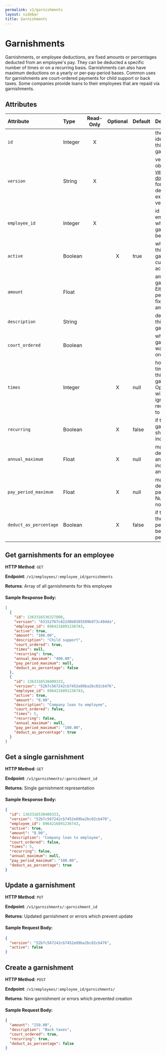 ```yaml
---
permalink: v1/garnishments
layout: sidebar
title: Garnishments
---
```


# Garnishments

Garnishments, or employee deductions, are fixed amounts or percentages deducted from an employee's pay. They can be deducted a specific number of times or on a recurring basis. Garnishments can also have maximum deductions on a yearly or per-pay-period bases. Common uses for garnishments are court-ordered payments for child support or back taxes. Some companies provide loans to their employees that are repaid via garnishments.

## Attributes

| Attribute                     | Type              | Read-Only | Optional | Default | Description
| :----------                   |:-------------     |:---------:|:--------:|:--------|:-------------
| `id`                          | Integer           |     X     |          |         | the unique identifier of this garnishment
| `version`                     | String            |     X     |          |         | version of this object. See <a href="/v1/considerations/versioning">the versioning documentation</a> for a more in depth explaination of versions
| `employee_id`                 | Integer           |     X     |          |         | id for the employee to which this garnishment belongs
| `active`                      |  Boolean          |           |     X    | true    | whether or not this garnishment is currently active
| `amount`                      |  Float            |           |          |         | amount of the garnisment. Either a percentage or fixed dollar amount.
| `description`                 | String            |           |          |         | description of this garnishment
| `court_ordered`               | Boolean           |           |          |         | whether this garnishment was court ordered
| `times`                       | Integer           |           |     X    | null    | how many times to apply this garnisment. Optional (and will be ignored) if recurring is set to `true`
| `recurring`                   | Boolean           |           |     X    | false   | if this garnishment should recur indefinitely
| `annual_maximum`              | Float             |           |     X    | null    | maximum deduction per annum. Null indicates no annual limit
| `pay_period_maximum`          | Float             |           |     X    | null    | maximum deduction per pay period. Null indicates no annual limit
| `deduct_as_percentage`        | Boolean           |           |     X    | false   | if true, treats the `amount` as a percentage to be deducted per pay period


## Get garnishments for an employee

**HTTP Method**: `GET`

**Endpoint**: `/v1/employees/:employee_id/garnishments`

**Returns**: Array of all garnishments for this employee

#### Sample Response Body:

```json
[
  {
    "id": 1363316536327000,
    "version": "63152767c822d6b0385509b973c49dda",
    "employee_id": 8964216891236743,
    "active": true,
    "amount": "100.00",
    "description": "Child support",
    "court_ordered": true,
    "times": null,
    "recurring": true,
    "annual_maximum": "400.00",
    "pay_period_maximum": null,
    "deduct_as_percentage": false
  },
  {
    "id": 1363316538400333,
    "version": "52b7c567242cb7452e89ba2bc02cb476",
    "employee_id": 8964216891236743,
    "active": true,
    "amount": "8.00",
    "description": "Company loan to employee",
    "court_ordered": false,
    "times": 5,
    "recurring": false,
    "annual_maximum": null,
    "pay_period_maximum": "100.00",
    "deduct_as_percentage": true
  }
]
```

## Get a single garnishment

**HTTP Method**: `GET`

**Endpoint**: `/v1/garnishments/:garnishment_id`

**Returns**: Single garnishment representation

#### Sample Response Body:

```json
{
  "id": 1363316538400333,
  "version": "52b7c567242cb7452e89ba2bc02cb476",
  "employee_id": 8964216891236743,
  "active": true,
  "amount": "8.00",
  "description": "Company loan to employee",
  "court_ordered": false,
  "times": 5,
  "recurring": false,
  "annual_maximum": null,
  "pay_period_maximum": "100.00",
  "deduct_as_percentage": true
}
```

## Update a garnishment

**HTTP Method**: `PUT`

**Endpoint**: `/v1/garnishments/:garnishment_id`

**Returns**: Updated garnishment or errors which prevent update

#### Sample Request Body:

```json
{
  "version": "52b7c567242cb7452e89ba2bc02cb476",
  "active": false
}
```

## Create a garnishment

**HTTP Method**: `POST`

**Endpoint**: `/v1/employees/:employee_id/garnishments/`

**Returns**: New garnishment or errors which prevented creation

#### Sample Request Body:

```json
{
  "amount": "150.00",
  "description": "Back taxes",
  "court_ordered": true,
  "recurring": true,
  "deduct_as_percentage": false
}
```
